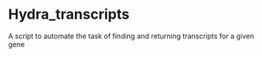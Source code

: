 # Hydra_transcripts
A script to automate the task of finding and returning transcripts for a given gene
